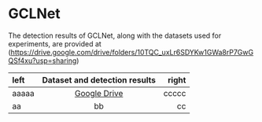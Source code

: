 # GCLNet
The detection results of GCLNet, along with the datasets used for experiments, are provided at (https://drive.google.com/drive/folders/10TQC_uxLr6SDYKw1GWa8rP7GwGQSf4xu?usp=sharing)


| left | Dataset and detection results | right |  
| :--- | :---: | ---: |  
| aaaaa | [Google Drive](https://drive.google.com/drive/folders/10TQC_uxLr6SDYKw1GWa8rP7GwGQSf4xu?usp=sharing) | ccccc |  
| aa | bb | cc |  
